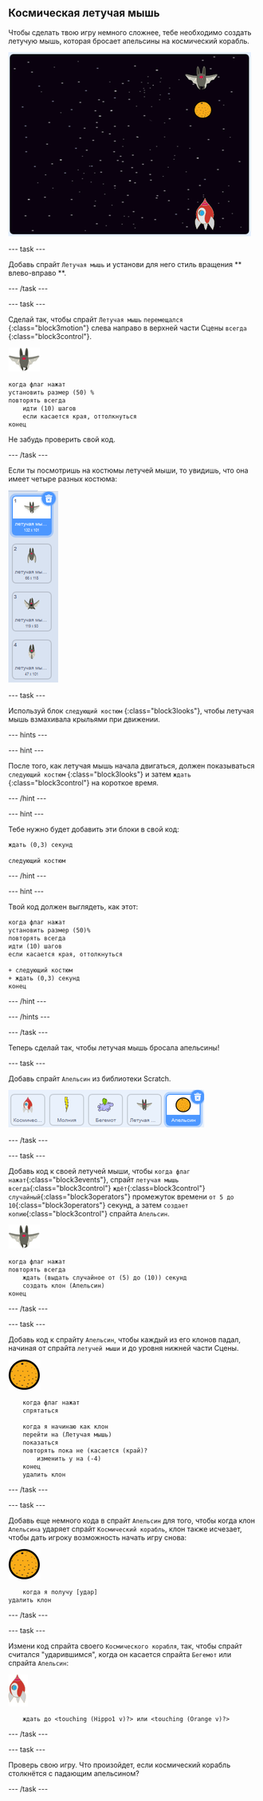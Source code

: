 ## Космическая летучая мышь

Чтобы сделать твою игру немного сложнее, тебе необходимо создать летучую мышь, которая бросает апельсины на космический корабль.

![летучая мышь бросает апельсин на космический корабль](images/bat-oranges.png)

\--- task \---

Добавь спрайт ` Летучая мышь ` и установи для него стиль вращения ** влево-вправо **.

\--- /task \---

\--- task \---

Сделай так, чтобы спрайт ` Летучая мышь ` ` перемещался ` {:class="block3motion"} слева направо в верхней части Сцены ` всегда ` {:class="block3control"}.

![спрайт летучей мыши](images/bat-sprite.png)

```blocks3
когда флаг нажат
установить размер (50) %
повторять всегда
    идти (10) шагов
    если касается края, оттолкнуться
конец
```

Не забудь проверить свой код.

\--- /task \---

Если ты посмотришь на костюмы летучей мыши, то увидишь, что она имеет четыре разных костюма:

![снимок экрана](images/invaders-bat-costume.png)

\--- task \---

Используй блок `следующий костюм` {:class="block3looks"}, чтобы летучая мышь взмахивала крыльями при движении.

\--- hints \---

\--- hint \---

После того, как летучая мышь начала двигаться, должен показываться `следующий костюм` {:class="block3looks"} и затем `ждать` {:class="block3control"} на короткое время.

\--- /hint \---

\--- hint \---

Тебе нужно будет добавить эти блоки в свой код:

```blocks3
ждать (0,3) секунд

следующий костюм
```

\--- /hint \---

\--- hint \---

Твой код должен выглядеть, как этот:

```blocks3
когда флаг нажат
установить размер (50)%
повторять всегда
идти (10) шагов
если касается края, оттолкнуться

+ следующий костюм
+ ждать (0,3) секунд
конец
```

\--- /hint \---

\--- /hints \---

\--- /task \---

Теперь сделай так, чтобы летучая мышь бросала апельсины!

\--- task \---

Добавь спрайт `Апельсин` из библиотеки Scratch.

![снимок экрана](images/invaders-orange.png)

\--- /task \---

\--- task \---

Добавь код к своей летучей мыши, чтобы `когда флаг нажат`{:class="block3events"}, спрайт `летучая мышь` `всегда`{:class="block3control"} `ждёт`{:class=block3control"} `случайный`{:class="block3operators"} промежуток времени `от 5 до 10`{:class="block3operators"} секунд, а затем `создает копию`{:class="block3control"} спрайта `Апельсин`.

![спрайт летучей мыши](images/bat-sprite.png)

```blocks3
когда флаг нажат
повторять всегда
    ждать (выдать случайное от (5) до (10)) секунд
    создать клон (Апельсин)
конец
```

\--- /task \---

\--- task \---

Добавь код к спрайту `Апельсин`, чтобы каждый из его клонов падал, начиная от спрайта `летучей мыши` и до уровня нижней части Сцены.

![спрайт апельсина](images/orange-sprite.png)

```blocks3
    когда флаг нажат
    спрятаться

    когда я начинаю как клон
    перейти на (Летучая мышь)
    показаться
    повторять пока не (касается (край)?
        изменить y на (-4)
    конец
    удалить клон
```

\--- /task \---

\--- task \---

Добавь еще немного кода в спрайт `Апельсин` для того, чтобы когда клон `Апельсина` ударяет спрайт `Космический корабль`, клон также исчезает, чтобы дать игроку возможность начать игру снова:

![спрайт апельсина](images/orange-sprite.png)

```blocks3
    когда я получу [удар]
удалить клон
```

\--- /task \---

\--- task \---

Измени код спрайта своего `Космического корабля`, так, чтобы спрайт считался "ударившимся", когда он касается спрайта `Бегемот` или спрайта `Апельсин`:

![спрайт ракета](images/rocket-sprite.png)

```blocks3
    ждать до <touching (Hippo1 v)?> или <touching (Orange v)?>
```

\--- /task \---

\--- task \---

Проверь свою игру. Что произойдет, если космический корабль столкнётся с падающим апельсином?

\--- /task \---